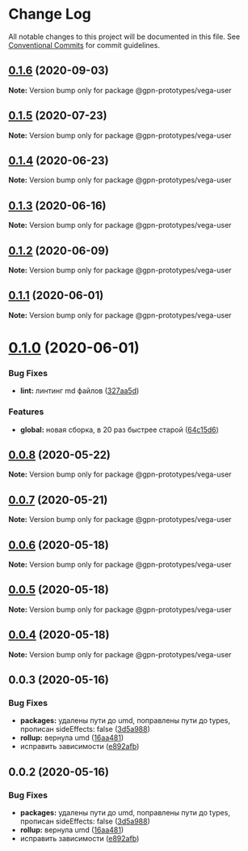 # Change Log

All notable changes to this project will be documented in this file.
See [Conventional Commits](https://conventionalcommits.org) for commit guidelines.

## [0.1.6](https://github.com/gpn-prototypes/vega-ui/compare/@gpn-prototypes/vega-user@0.1.5...@gpn-prototypes/vega-user@0.1.6) (2020-09-03)

**Note:** Version bump only for package @gpn-prototypes/vega-user





## [0.1.5](https://github.com/gpn-prototypes/vega-ui/compare/@gpn-prototypes/vega-user@0.1.4...@gpn-prototypes/vega-user@0.1.5) (2020-07-23)

**Note:** Version bump only for package @gpn-prototypes/vega-user





## [0.1.4](https://github.com/gpn-prototypes/vega-ui/compare/@gpn-prototypes/vega-user@0.1.3...@gpn-prototypes/vega-user@0.1.4) (2020-06-23)

**Note:** Version bump only for package @gpn-prototypes/vega-user





## [0.1.3](https://github.com/gpn-prototypes/vega-ui/compare/@gpn-prototypes/vega-user@0.1.2...@gpn-prototypes/vega-user@0.1.3) (2020-06-16)

**Note:** Version bump only for package @gpn-prototypes/vega-user





## [0.1.2](https://github.com/gpn-prototypes/vega-ui/compare/@gpn-prototypes/vega-user@0.1.1...@gpn-prototypes/vega-user@0.1.2) (2020-06-09)

**Note:** Version bump only for package @gpn-prototypes/vega-user





## [0.1.1](https://github.com/gpn-prototypes/vega-ui/compare/@gpn-prototypes/vega-user@0.1.0...@gpn-prototypes/vega-user@0.1.1) (2020-06-01)

**Note:** Version bump only for package @gpn-prototypes/vega-user

# [0.1.0](https://github.com/gpn-prototypes/vega-ui/compare/@gpn-prototypes/vega-user@0.0.8...@gpn-prototypes/vega-user@0.1.0) (2020-06-01)

### Bug Fixes

- **lint:** линтинг md файлов ([327aa5d](https://github.com/gpn-prototypes/vega-ui/commit/327aa5d3aa706f0e164a572ae1360d504e89979d))

### Features

- **global:** новая сборка, в 20 раз быстрее старой ([64c15d6](https://github.com/gpn-prototypes/vega-ui/commit/64c15d6c8e5934386d2820e120b64bb7ed2391f3))

## [0.0.8](https://github.com/gpn-prototypes/vega-ui/compare/@gpn-prototypes/vega-user@0.0.7...@gpn-prototypes/vega-user@0.0.8) (2020-05-22)

**Note:** Version bump only for package @gpn-prototypes/vega-user

## [0.0.7](https://github.com/gpn-prototypes/vega-ui/compare/@gpn-prototypes/vega-user@0.0.6...@gpn-prototypes/vega-user@0.0.7) (2020-05-21)

**Note:** Version bump only for package @gpn-prototypes/vega-user

## [0.0.6](https://github.com/gpn-prototypes/vega-ui/compare/@gpn-prototypes/vega-user@0.0.5...@gpn-prototypes/vega-user@0.0.6) (2020-05-18)

**Note:** Version bump only for package @gpn-prototypes/vega-user

## [0.0.5](https://github.com/gpn-prototypes/vega-ui/compare/@gpn-prototypes/vega-user@0.0.4...@gpn-prototypes/vega-user@0.0.5) (2020-05-18)

**Note:** Version bump only for package @gpn-prototypes/vega-user

## [0.0.4](https://github.com/gpn-prototypes/vega-ui/compare/@gpn-prototypes/vega-user@0.0.3...@gpn-prototypes/vega-user@0.0.4) (2020-05-18)

**Note:** Version bump only for package @gpn-prototypes/vega-user

## 0.0.3 (2020-05-16)

### Bug Fixes

- **packages:** удалены пути до umd, поправлены пути до types, прописан sideEffects: false ([3d5a988](https://github.com/gpn-prototypes/vega-ui/commit/3d5a98871aece5d6c79be112e2e60ecd0529694e))
- **rollup:** вернула umd ([16aa481](https://github.com/gpn-prototypes/vega-ui/commit/16aa48132ca6c3934b3b12aa079f8645a0efc89b))
- исправить зависимости ([e892afb](https://github.com/gpn-prototypes/vega-ui/commit/e892afb5368b7ed2c6bdd4c77e08917e033f75ed))

## 0.0.2 (2020-05-16)

### Bug Fixes

- **packages:** удалены пути до umd, поправлены пути до types, прописан sideEffects: false ([3d5a988](https://github.com/gpn-prototypes/vega-ui/commit/3d5a98871aece5d6c79be112e2e60ecd0529694e))
- **rollup:** вернула umd ([16aa481](https://github.com/gpn-prototypes/vega-ui/commit/16aa48132ca6c3934b3b12aa079f8645a0efc89b))
- исправить зависимости ([e892afb](https://github.com/gpn-prototypes/vega-ui/commit/e892afb5368b7ed2c6bdd4c77e08917e033f75ed))
